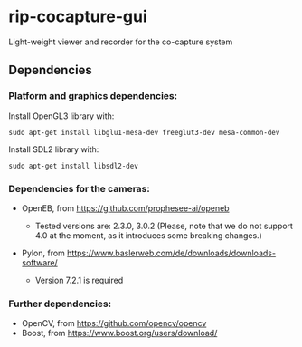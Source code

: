 # rip-cocapture-gui

Light-weight viewer and recorder for the co-capture system

## Dependencies

### Platform and graphics dependencies:

Install OpenGL3 library with:

    sudo apt-get install libglu1-mesa-dev freeglut3-dev mesa-common-dev  

Install SDL2 library with:

    sudo apt-get install libsdl2-dev

### Dependencies for the cameras:

- OpenEB, from https://github.com/prophesee-ai/openeb
    - Tested versions are: 2.3.0, 3.0.2
      (Please, note that we do not support 4.0 at the moment, as it introduces some breaking changes.)

- Pylon, from https://www.baslerweb.com/de/downloads/downloads-software/
    - Version 7.2.1 is required

### Further dependencies:
- OpenCV, from https://github.com/opencv/opencv
- Boost, from https://www.boost.org/users/download/
